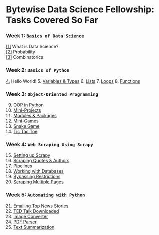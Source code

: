 # Bytewise Data Science Fellowship: Tasks Covered So Far

### Week 1: `Basics of Data Science`

  [[1]](https://www.youtube.com/watch?v=KxryzSO1Fjs) What is Data Science?  
  [[2]](https://www.youtube.com/watch?v=MOptXrYYcoY) Probability  
  [[3]](https://www.youtube.com/watch?v=ied31kWht7Y) Combinatorics  

### Week 2: `Basics of Python`
[4.](https://www.learnpython.org/en/Hello,_World!) Hello World!
5. [Variables & Types](https://www.learnpython.org/en/Variables_and_Types)
6. [Lists](https://www.learnpython.org/en/Lists)
7. [Loops](https://www.hackerrank.com/challenges/python-loops/problem?isFullScreen=true)
8. [Functions](https://www.hackerrank.com/challenges/write-a-function/problem?isFullScreen=true)

### Week 3: `Object-Oriented Programming`
9. [OOP in Python](https://www.youtube.com/watch?v=MikphENIrOo)
10. [Mini-Projects](https://www.youtube.com/watch?v=DLn3jOsNRVE)
11. [Modules & Packages](https://www.youtube.com/watch?v=f26nAmfJggw)
12. [Mini-Games](https://www.youtube.com/watch?v=2AK7j8pIh-0)
13. [Snake Game](https://www.youtube.com/watch?v=M_npdRYD4K0)
14. [Tic Tac Toe](https://www.youtube.com/watch?v=BHh654_7Cmw)

### Week 4: `Web Scraping Using Scrapy`
15. [Setting up Scrapy](https://www.youtube.com/watch?v=OlAouS669bc&list=PLhTjy8cBISEqkN-5Ku_kXG4QW33sxQo0t&index=4)
16. [Scraping Quotes & Authors](https://www.youtube.com/watch?v=cC9aFbViT_c&list=PLhTjy8cBISEqkN-5Ku_kXG4QW33sxQo0t&index=11)
17. [Pipelines](https://www.youtube.com/watch?v=VMVFB1VKpto&list=PLhTjy8cBISEqkN-5Ku_kXG4QW33sxQo0t&index=14)
18. [Working with Databases](https://www.youtube.com/watch?v=6VFMGthBD58&list=PLhTjy8cBISEqkN-5Ku_kXG4QW33sxQo0t&index=17)
19. [Bypassing Restrictions](https://www.youtube.com/watch?v=090tLVr0l7s&list=PLhTjy8cBISEqkN-5Ku_kXG4QW33sxQo0t&index=24)
20. [Scraping Multiple Pages](https://www.youtube.com/watch?v=quMUjys9BcU&list=PLhTjy8cBISEqkN-5Ku_kXG4QW33sxQo0t&index=25)

### Week 5: `Automating with Python`
21. [Emailing Top News Stories](https://www.youtube.com/watch?v=s8XjEuplx_U&t=75s)
22. [TED Talk Downloaded](https://www.youtube.com/watch?v=s8XjEuplx_U&t=2610s)
23. [Image Converter](https://www.youtube.com/watch?v=s8XjEuplx_U&t=8592s)
24. [PDF Parser](https://www.youtube.com/watch?v=s8XjEuplx_U&t=3388s)
25. [Text Summarization](https://www.youtube.com/watch?v=s8XjEuplx_U&t=9980s)

